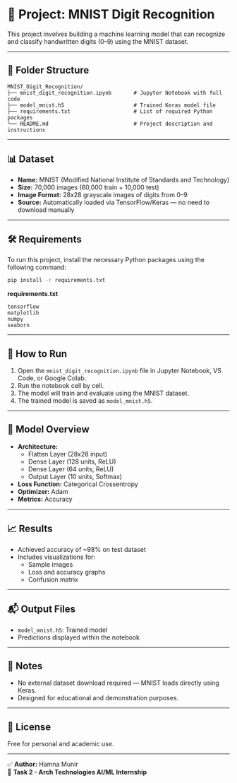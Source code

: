 # 🧠 Project: MNIST Digit Recognition

This project involves building a machine learning model that can recognize and classify handwritten digits (0–9) using the MNIST dataset.

---

## 📂 Folder Structure

```
MNIST_Digit_Recognition/
├── mnist_digit_recognition.ipynb       # Jupyter Notebook with full code
├── model_mnist.h5                      # Trained Keras model file
├── requirements.txt                    # List of required Python packages
└── README.md                           # Project description and instructions
```

---

## 📊 Dataset

- **Name:** MNIST (Modified National Institute of Standards and Technology)
- **Size:** 70,000 images (60,000 train + 10,000 test)
- **Image Format:** 28x28 grayscale images of digits from 0–9
- **Source:** Automatically loaded via TensorFlow/Keras — no need to download manually

---

## 🛠️ Requirements

To run this project, install the necessary Python packages using the following command:

```bash
pip install -r requirements.txt
```

**requirements.txt**

```
tensorflow
matplotlib
numpy
seaborn
```

---

## 🚀 How to Run

1. Open the `mnist_digit_recognition.ipynb` file in Jupyter Notebook, VS Code, or Google Colab.
2. Run the notebook cell by cell.
3. The model will train and evaluate using the MNIST dataset.
4. The trained model is saved as `model_mnist.h5`.

---

## 🧠 Model Overview

- **Architecture:**
  - Flatten Layer (28x28 input)
  - Dense Layer (128 units, ReLU)
  - Dense Layer (64 units, ReLU)
  - Output Layer (10 units, Softmax)
- **Loss Function:** Categorical Crossentropy
- **Optimizer:** Adam
- **Metrics:** Accuracy

---

## 📈 Results

- Achieved accuracy of \~98% on test dataset
- Includes visualizations for:
  - Sample images
  - Loss and accuracy graphs
  - Confusion matrix

---

## 📬 Output Files

- `model_mnist.h5`: Trained model
- Predictions displayed within the notebook

---

## 📌 Notes

- No external dataset download required — MNIST loads directly using Keras.
- Designed for educational and demonstration purposes.

---

## 📜 License

Free for personal and academic use.

---

✅ **Author:** Hamna Munir\
🎯 **Task 2 - Arch Technologies AI/ML Internship**

